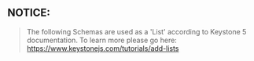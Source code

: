 ## NOTICE:

> The following Schemas are used as a 'List' according to Keystone 5 documentation. To learn more please go here: https://www.keystonejs.com/tutorials/add-lists
